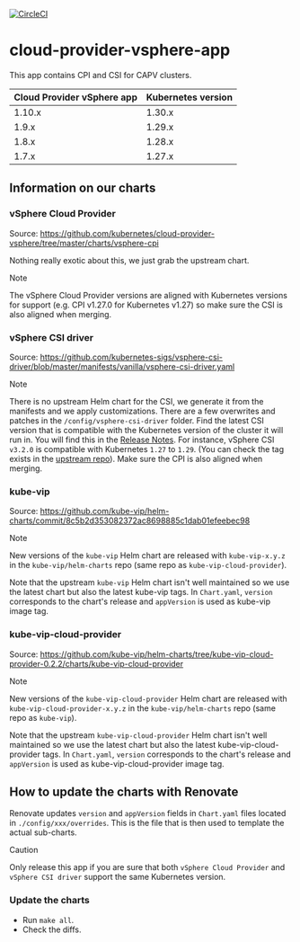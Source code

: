 [![CircleCI](https://circleci.com/gh/giantswarm/cloud-provider-vsphere-app.svg?style=shield)](https://circleci.com/gh/giantswarm/cloud-provider-vsphere-app)

# cloud-provider-vsphere-app

This app contains CPI and CSI for CAPV clusters. 

| Cloud Provider vSphere app | Kubernetes version |
| -------------------------- | ------------------ |
| 1.10.x | 1.30.x |
| 1.9.x | 1.29.x |
| 1.8.x | 1.28.x |
| 1.7.x | 1.27.x |

## Information on our charts

### vSphere Cloud Provider

Source: https://github.com/kubernetes/cloud-provider-vsphere/tree/master/charts/vsphere-cpi

Nothing really exotic about this, we just grab the upstream chart.

> [!NOTE]
> The vSphere Cloud Provider versions are aligned with Kubernetes versions for support (e.g. CPI v1.27.0 for Kubernetes v1.27) so make sure the CSI is also aligned when merging.

### vSphere CSI driver

Source: https://github.com/kubernetes-sigs/vsphere-csi-driver/blob/master/manifests/vanilla/vsphere-csi-driver.yaml

> [!NOTE]
> There is no upstream Helm chart for the CSI, we generate it from the manifests and we apply customizations. There are a few overwrites and patches in the `/config/vsphere-csi-driver` folder.
> Find the latest CSI version that is compatible with the Kubernetes version of the cluster it will run in. You will find this in the [Release Notes](https://docs.vmware.com/en/VMware-vSphere-Container-Storage-Plug-in/3.0/rn/vmware-vsphere-container-storage-plugin-30-release-notes/index.html). For instance, vSphere CSI `v3.2.0` is compatible with Kubernetes `1.27` to `1.29`. (You can check the tag exists in the [upstream repo](https://github.com/kubernetes-sigs/vsphere-csi-driver/tags)). Make sure the CPI is also aligned when merging.

### kube-vip

Source: https://github.com/kube-vip/helm-charts/commit/8c5b2d353082372ac8698885c1dab01efeebec98

> [!NOTE]
> New versions of the `kube-vip` Helm chart are released with `kube-vip-x.y.z` in the `kube-vip/helm-charts` repo (same repo as `kube-vip-cloud-provider`).

Note that the upstream `kube-vip` Helm chart isn't well maintained so we use the latest chart but also the latest kube-vip tags.
In `Chart.yaml`, `version` corresponds to the chart's release and `appVersion` is used as kube-vip image tag.

### kube-vip-cloud-provider

Source: https://github.com/kube-vip/helm-charts/tree/kube-vip-cloud-provider-0.2.2/charts/kube-vip-cloud-provider

> [!NOTE]
> New versions of the `kube-vip-cloud-provider` Helm chart are released with `kube-vip-cloud-provider-x.y.z` in the `kube-vip/helm-charts` repo (same repo as `kube-vip`).

Note that the upstream `kube-vip-cloud-provider` Helm chart isn't well maintained so we use the latest chart but also the latest kube-vip-cloud-provider tags.
In `Chart.yaml`, `version` corresponds to the chart's release and `appVersion` is used as kube-vip-cloud-provider image tag.

## How to update the charts with Renovate

Renovate updates `version` and `appVersion` fields in `Chart.yaml` files located in `./config/xxx/overrides`. This is the file that is then used to template the actual sub-charts.

> [!CAUTION]
> Only release this app if you are sure that both `vSphere Cloud Provider` and `vSphere CSI driver` support the same Kubernetes version.

### Update the charts

- Run `make all`.
- Check the diffs.